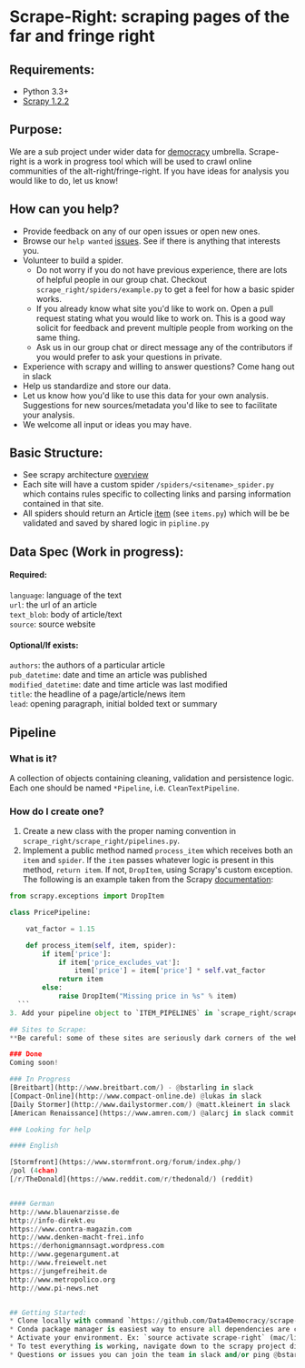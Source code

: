 # Scrape-Right: scraping pages of the far and fringe right  

## Requirements:  
- Python 3.3+  
- [Scrapy 1.2.2](https://doc.scrapy.org/en/1.2/index.html)

## Purpose:  
We are a sub project under wider data for [democracy](https://medium.com/data-for-democracy/origin-story-b740f14ca6ed#.ixjfjveq) umbrella. Scrape-right is a work in progress tool which will be used to crawl online communities of the alt-right/fringe-right. If you have ideas for analysis you would like to do, let us know!  

## How can you help?   
* Provide feedback on any of our open issues or open new ones.
* Browse our `help wanted` [issues](https://github.com/Data4Democracy/scrape-right/issues?q=is%3Aissue+is%3Aopen+label%3A%22help+wanted%22). See if there is anything that interests you.
* Volunteer to build a spider.
  * Do not worry if you do not have previous experience, there are lots of helpful people in our group chat. Checkout `scrape_right/spiders/example.py` to get a feel for how a basic spider works.
  * If you already know what site you'd like to work on. Open a pull request stating what you would like to work on. This is a good way solicit for feedback and prevent multiple people from working on the same thing. 
  * Ask us in our group chat or direct message any of the contributors if you would prefer to ask your questions in private.
* Experience with scrapy and willing to answer questions? Come hang out in slack  
* Help us standardize and store our data.  
* Let us know how you'd like to use this data for your own analysis. Suggestions for new sources/metadata you'd like to see to facilitate your analysis.  
* We welcome all input or ideas you may have.  

## Basic Structure:  
* See scrapy architecture [overview](https://doc.scrapy.org/en/1.2/topics/architecture.html)
* Each site will have a custom spider `/spiders/<sitename>_spider.py` which contains rules specific to collecting links and parsing information contained in that site.
* All spiders should return an Article [item](https://doc.scrapy.org/en/1.2/topics/items.html) (see `items.py`) which will be be validated and saved by shared logic in `pipline.py`  

## Data Spec (Work in progress):  

#### Required:  
`language`: language of the text  
`url`: the url of an article  
`text_blob`: body of article/text  
`source`: source website  

#### Optional/If exists:  
`authors`: the authors of a particular article  
`pub_datetime`: date and time an article was published  
`modified_datetime`: date and time article was last modified  
`title`: the headline of a page/article/news item  
`lead`: opening paragraph, initial bolded text or summary  


## Pipeline

### What is it?
A collection of objects containing cleaning, validation and persistence logic. Each one should be named `*Pipeline`, i.e. `CleanTextPipeline`.

### How do I create one?
  1. Create a new class with the proper naming convention in `scrape_right/scrape_right/pipelines.py`.
  2. Implement a public method named `process_item` which receives both an `item` and `spider`. If the `item` passes whatever logic is present in this method, `return item`. If not, `DropItem`, using Scrapy's custom exception. The following is an example taken from the Scrapy [documentation](https://doc.scrapy.org/topics/item-pipeline.html):
  ```python
  from scrapy.exceptions import DropItem

  class PricePipeline:

      vat_factor = 1.15

      def process_item(self, item, spider):
          if item['price']:
              if item['price_excludes_vat']:
                  item['price'] = item['price'] * self.vat_factor
              return item
          else:
              raise DropItem("Missing price in %s" % item)
    ```
  3. Add your pipeline object to `ITEM_PIPELINES` in `scrape_right/scrape_right/settings.py`. The key should be the relative import path to your object, i.e. `scrape_right.pipelines.CleanTextPipeline`. The value should be an integer specifying the order that the pipeline should be run. (Pipeline A and Pipeline B with values 1 and 2 respectively implies: every item will first pass through Pipeline A then Pipeline B.)

## Sites to Scrape:  
**Be careful: some of these sites are seriously dark corners of the web. Hate groups, militia's, white nationalists, etc. Browse with care!**  

### Done  
Coming soon!  

### In Progress  
[Breitbart](http://www.breitbart.com/) - @bstarling in slack  
[Compact-Online](http://www.compact-online.de) @lukas in slack  
[Daily Stormer](http://www.dailystormer.com/) @matt.kleinert in slack  
[American Renaissance](https://www.amren.com/) @alarcj in slack commit trial

### Looking for help  

#### English  

[Stormfront](https://www.stormfront.org/forum/index.php/)  
/pol (4chan)  
[/r/TheDonald](https://www.reddit.com/r/thedonald/) (reddit)  


#### German
http://www.blauenarzisse.de  
http://info-direkt.eu  
https://www.contra-magazin.com  
http://www.denken-macht-frei.info  
https://derhonigmannsagt.wordpress.com  
http://www.gegenargument.at  
http://www.freiewelt.net  
https://jungefreiheit.de  
http://www.metropolico.org  
http://www.pi-news.net  


## Getting Started:  
* Clone locally with command `https://github.com/Data4Democracy/scrape-right.git`  
* Conda package manager is easiest way to ensure all dependencies are correctly installed. If you have [anaconda](https://www.continuum.io/downloads) installed on your machine run `conda env create -f environment.yml` from the main directory. Alternatively you can install dependencies via pip (see `requirements.txt`).
* Activate your environment. Ex: `source activate scrape-right` (mac/linux) or `activate scrape-right` (windows).  
* To test everything is working, navigate down to the scrapy project directory `cd scrape_right` and run `scrapy crawl example -o test.json` this will activate the example spider and should save a json file containing ten quotes inside the `scrape_right` directory.  
* Questions or issues you can join the team in slack and/or ping @bstarling.  
